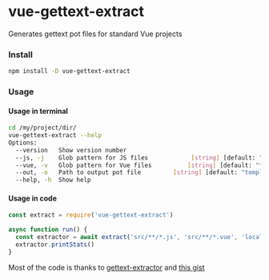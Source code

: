 # vue-gettext-extract
Generates gettext pot files for standard Vue projects

### Install

```bash
npm install -D vue-gettext-extract
```

### Usage

#### Usage in terminal

```bash
cd /my/project/dir/
vue-gettext-extract --help
Options:
  --version   Show version number                                      [boolean]
  --js, -j    Glob pattern for JS files            [string] [default: "**/*.js"]
  --vue, -v   Glob pattern for Vue files          [string] [default: "**/*.vue"]
  --out, -o   Path to output pot file         [string] [default: "template.pot"]
  --help, -h  Show help                                                [boolean]
```

#### Usage in code

```js
const extract = require('vue-gettext-extract')

async function run() {
  const extractor = await extract('src/**/*.js', 'src/**/*.vue', 'locale/template.pot')
  extractor.printStats()
}
```
 
Most of the code is thanks to [gettext-extractor](https://github.com/lukasgeiter/gettext-extractor) and [this gist](https://gist.github.com/paumoreno/cdfa14942424e895168a269a2deef1f3) 
